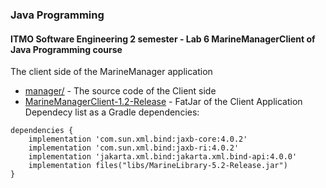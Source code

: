 
### Java Programming

#### **ITMO Software Engineering 2 semester - Lab 6 MarineManagerClient of Java Programming course**

The client side of the MarineManager application
- [manager/](./manager/) - The source code of the Client side
- [MarineManagerClient-1.2-Release](./MarineManagerClient-1.2-Release.jar) - FatJar of the Client Application
Dependecy list as a Gradle dependencies:
```
dependencies {
    implementation 'com.sun.xml.bind:jaxb-core:4.0.2'
    implementation 'com.sun.xml.bind:jaxb-ri:4.0.2'
    implementation 'jakarta.xml.bind:jakarta.xml.bind-api:4.0.0'
    implementation files("libs/MarineLibrary-5.2-Release.jar")
}

```
